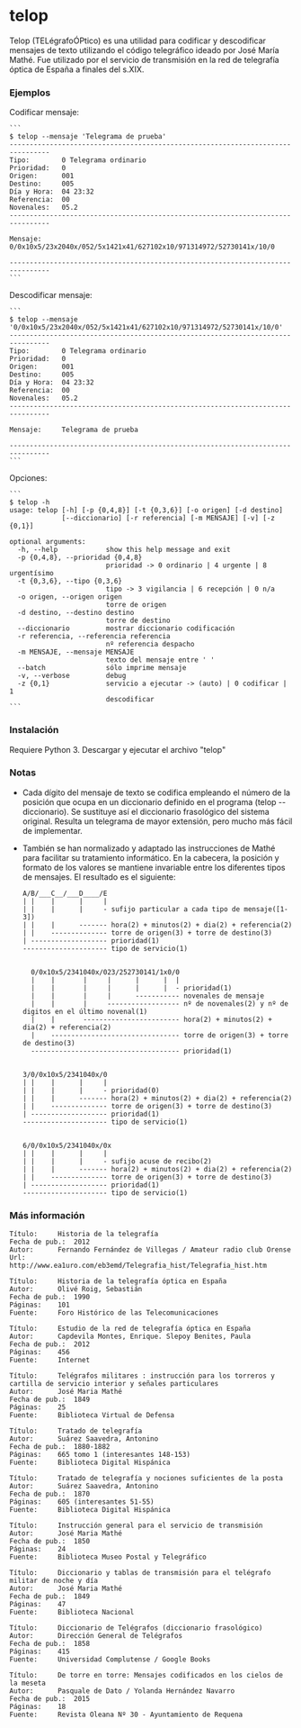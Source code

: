 telop
=======

Telop (TELégrafoÓPtico) es una utilidad para codificar y descodificar mensajes de texto utilizando el código telegráfico ideado por José María Mathé. Fue utilizado por el servicio de transmisión en la red de telegrafía óptica de España a finales del s.XIX.


### Ejemplos

Codificar mensaje:

	```
	$ telop --mensaje 'Telegrama de prueba'
	--------------------------------------------------------------------------------
	Tipo:		 0 Telegrama ordinario
	Prioridad:	 0
	Origen:		 001
	Destino:	 005
	Día y Hora:	 04 23:32
	Referencia:	 00
	Novenales:	 05.2
	--------------------------------------------------------------------------------
	
	Mensaje:	 0/0x10x5/23x2040x/052/5x1421x41/627102x10/971314972/52730141x/10/0
	
	--------------------------------------------------------------------------------
	```


Descodificar mensaje:

	```
	$ telop --mensaje '0/0x10x5/23x2040x/052/5x1421x41/627102x10/971314972/52730141x/10/0'
	--------------------------------------------------------------------------------
	Tipo:		 0 Telegrama ordinario
	Prioridad:	 0
	Origen:		 001
	Destino:	 005
	Día y Hora:	 04 23:32
	Referencia:	 00
	Novenales:	 05.2
	--------------------------------------------------------------------------------
	
	Mensaje:	 Telegrama de prueba
	
	--------------------------------------------------------------------------------
	```


Opciones:

	```
	$ telop -h
	usage: telop [-h] [-p {0,4,8}] [-t {0,3,6}] [-o origen] [-d destino]
	             [--diccionario] [-r referencia] [-m MENSAJE] [-v] [-z {0,1}]
	
	optional arguments:
	  -h, --help            show this help message and exit
	  -p {0,4,8}, --prioridad {0,4,8}
        	                prioridad -> 0 ordinario | 4 urgente | 8 urgentísimo
	  -t {0,3,6}, --tipo {0,3,6}
        	                tipo -> 3 vigilancia | 6 recepción | 0 n/a
	  -o origen, --origen origen
        	                torre de origen
	  -d destino, --destino destino
        	                torre de destino
	  --diccionario         mostrar diccionario codificación
	  -r referencia, --referencia referencia
        	                nº referencia despacho
	  -m MENSAJE, --mensaje MENSAJE
        	                texto del mensaje entre ' '
	  --batch               sólo imprime mensaje
	  -v, --verbose         debug
	  -z {0,1}              servicio a ejecutar -> (auto) | 0 codificar | 1
	                        descodificar
	```



### Instalación

Requiere Python 3. Descargar y ejecutar el archivo "telop"



### Notas

- Cada dígito del mensaje de texto se codifica empleando el número de la posición que ocupa en un diccionario definido en el programa (telop --diccionario). Se sustituye así el diccionario frasológico del sistema original. Resulta un telegrama de mayor extensión, pero mucho más fácil de implementar.

- También se han normalizado y adaptado las instrucciones de Mathé para facilitar su tratamiento informático. En la cabecera, la posición y formato de los valores se mantiene invariable entre los diferentes tipos de mensajes. El resultado es el siguiente:

	```
	A/B/___C__/___D____/E
	| |    |      |     |
	| |    |      |     - sufijo particular a cada tipo de mensaje([1-3])
	| |    |      ------- hora(2) + minutos(2) + dia(2) + referencia(2)
	| |    -------------- torre de origen(3) + torre de destino(3)
	| ------------------- prioridad(1)
	--------------------- tipo de servicio(1)	


	  0/0x10x5/2341040x/023/252730141/1x0/0
	  |    |       |     |      |      |  |
	  |    |       |     |      |      |  - prioridad(1)
	  |    |       |     |      ----------- novenales de mensaje
	  |    |       |     ------------------ nº de novenales(2) y nº de digitos en el último novenal(1)
	  |    |       ------------------------ hora(2) + minutos(2) + dia(2) + referencia(2)
	  |    -------------------------------- torre de origen(3) + torre de destino(3)
	  ------------------------------------- prioridad(1)


	3/0/0x10x5/2341040x/0
	| |    |      |     |
	| |    |      |     - prioridad(0)
	| |    |      ------- hora(2) + minutos(2) + dia(2) + referencia(2)
	| |    -------------- torre de origen(3) + torre de destino(3)
	| ------------------- prioridad(1)
	--------------------- tipo de servicio(1)	


	6/0/0x10x5/2341040x/0x
	| |    |      |     |
	| |    |      |     - sufijo acuse de recibo(2)
	| |    |      ------- hora(2) + minutos(2) + dia(2) + referencia(2)
	| |    -------------- torre de origen(3) + torre de destino(3)
	| ------------------- prioridad(1)
	--------------------- tipo de servicio(1)	
	```



### Más información

```   
Título:		Historia de la telegrafía
Fecha de pub.:	2012
Autor:		Fernando Fernández de Villegas / Amateur radio club Orense
Url:		http://www.ea1uro.com/eb3emd/Telegrafia_hist/Telegrafia_hist.htm

Título:		Historia de la telegrafía óptica en España
Autor:		Olivé Roig, Sebastián
Fecha de pub.:	1990
Páginas: 	101
Fuente:		Foro Histórico de las Telecomunicaciones

Título:		Estudio de la red de telegrafía óptica en España
Autor:		Capdevila Montes, Enrique. Slepoy Benites, Paula
Fecha de pub.:	2012
Páginas: 	456
Fuente:		Internet

Título:		Telégrafos militares : instrucción para los torreros y cartilla de servicio interior y señales particulares
Autor:		José Maria Mathé
Fecha de pub.:	1849
Páginas:	25
Fuente:		Biblioteca Virtual de Defensa

Título:		Tratado de telegrafía
Autor:		Suárez Saavedra, Antonino  
Fecha de pub.:	1880-1882
Páginas:	665 tomo 1 (interesantes 148-153)
Fuente:		Biblioteca Digital Hispánica

Título:		Tratado de telegrafía y nociones suficientes de la posta 
Autor:		Suárez Saavedra, Antonino  
Fecha de pub.:	1870
Páginas:	605 (interesantes 51-55)
Fuente:		Biblioteca Digital Hispánica

Título:		Instrucción general para el servicio de transmisión 
Autor:		José Maria Mathé
Fecha de pub.:	1850
Páginas:	24
Fuente:		Biblioteca Museo Postal y Telegráfico

Título:		Diccionario y tablas de transmisión para el telégrafo militar de noche y día
Autor:		José Maria Mathé
Fecha de pub.:	1849
Páginas:	47
Fuente:		Biblioteca Nacional

Título:		Diccionario de Telégrafos (diccionario frasológico)
Autor:		Dirección General de Telégrafos
Fecha de pub.:	1858
Páginas:	415
Fuente:		Universidad Complutense / Google Books

Título:		De torre en torre: Mensajes codificados en los cielos de la meseta
Autor:		Pasquale de Dato / Yolanda Hernández Navarro
Fecha de pub.:	2015
Páginas:	18
Fuente:		Revista Oleana Nº 30 - Ayuntamiento de Requena
```   
